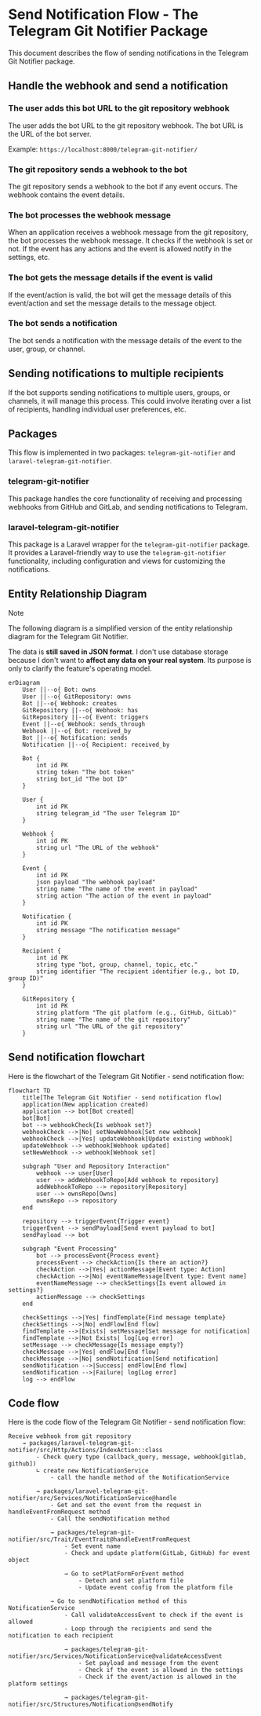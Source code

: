 # Send Notification Flow - The Telegram Git Notifier Package

This document describes the flow of sending notifications in the Telegram Git Notifier package.

## Handle the webhook and send a notification

### The user adds this bot URL to the git repository webhook

The user adds the bot URL to the git repository webhook. The bot URL is the URL of the bot server.

Example: `https://localhost:8000/telegram-git-notifier/`

### The git repository sends a webhook to the bot

The git repository sends a webhook to the bot if any event occurs. The webhook contains the event details.

### The bot processes the webhook message

When an application receives a webhook message from the git repository, the bot processes the webhook message.
It checks if the webhook is set or not. If the event has any actions and the event is allowed notify in the settings,
etc.

### The bot gets the message details if the event is valid

If the event/action is valid, the bot will get the message details of this event/action and set the message details to
the message
object.

### The bot sends a notification

The bot sends a notification with the message details of the event to the user, group, or channel.

## Sending notifications to multiple recipients

If the bot supports sending notifications to multiple users, groups, or channels, it will manage this process. This
could involve iterating over a list of recipients, handling individual user preferences, etc.

## Packages

This flow is implemented in two packages: `telegram-git-notifier` and `laravel-telegram-git-notifier`.

### telegram-git-notifier

This package handles the core functionality of receiving and processing webhooks from GitHub and GitLab, and sending
notifications to Telegram.

### laravel-telegram-git-notifier

This package is a Laravel wrapper for the `telegram-git-notifier` package. It provides a Laravel-friendly way to use
the `telegram-git-notifier` functionality, including configuration and views for customizing the notifications.

## Entity Relationship Diagram

> [!NOTE]
> The following diagram is a simplified version of the entity relationship diagram for the Telegram Git Notifier.
>
> The data is **still saved in JSON format**. I don't use database storage because I don't want to **affect any data on
your real system**. Its purpose is only to clarify the feature's operating model.

```mermaid
erDiagram
    User ||--o{ Bot: owns
    User ||--o{ GitRepository: owns
    Bot ||--o{ Webhook: creates
    GitRepository ||--o{ Webhook: has
    GitRepository ||--o{ Event: triggers
    Event ||--o{ Webhook: sends_through
    Webhook ||--o{ Bot: received_by
    Bot ||--o{ Notification: sends
    Notification ||--o{ Recipient: received_by

    Bot {
        int id PK
        string token "The bot token"
        string bot_id "The bot ID"
    }

    User {
        int id PK
        string telegram_id "The user Telegram ID"
    }

    Webhook {
        int id PK
        string url "The URL of the webhook"
    }

    Event {
        int id PK
        json payload "The webhook payload"
        string name "The name of the event in payload"
        string action "The action of the event in payload"
    }

    Notification {
        int id PK
        string message "The notification message"
    }

    Recipient {
        int id PK
        string type "bot, group, channel, topic, etc."
        string identifier "The recipient identifier (e.g., bot ID, group ID)"
    }

    GitRepository {
        int id PK
        string platform "The git platform (e.g., GitHub, GitLab)"
        string name "The name of the git repository"
        string url "The URL of the git repository"
    }
```

## Send notification flowchart

Here is the flowchart of the Telegram Git Notifier - send notification flow:

```mermaid
flowchart TD
    title[The Telegram Git Notifier - send notification flow]
    application(New application created)
    application --> bot[Bot created]
    bot[Bot]
    bot --> webhookCheck{Is webhook set?}
    webhookCheck -->|No| setNewWebhook[Set new webhook]
    webhookCheck -->|Yes| updateWebhook[Update existing webhook]
    updateWebhook --> webhook[Webhook updated]
    setNewWebhook --> webhook[Webhook set]

    subgraph "User and Repository Interaction"
        webhook --> user[User]
        user --> addWebhookToRepo[Add webhook to repository]
        addWebhookToRepo --> repository[Repository]
        user --> ownsRepo[Owns]
        ownsRepo --> repository
    end

    repository --> triggerEvent{Trigger event}
    triggerEvent --> sendPayload[Send event payload to bot]
    sendPayload --> bot

    subgraph "Event Processing"
        bot --> processEvent{Process event}
        processEvent --> checkAction{Is there an action?}
        checkAction -->|Yes| actionMessage[Event type: Action]
        checkAction -->|No| eventNameMessage[Event type: Event name]
        eventNameMessage --> checkSettings{Is event allowed in settings?}
        actionMessage --> checkSettings
    end

    checkSettings -->|Yes| findTemplate{Find message template}
    checkSettings -->|No| endFlow[End flow]
    findTemplate -->|Exists| setMessage[Set message for notification]
    findTemplate -->|Not Exists| log[Log error]
    setMessage --> checkMessage{Is message empty?}
    checkMessage -->|Yes| endFlow[End flow]
    checkMessage -->|No| sendNotification[Send notification]
    sendNotification -->|Success| endFlow[End flow]
    sendNotification -->|Failure| log[Log error]
    log --> endFlow
```

## Code flow

Here is the code flow of the Telegram Git Notifier - send notification flow:

```plaintext
Receive webhook from git repository
    → packages/laravel-telegram-git-notifier/src/Http/Actions/IndexAction::class
        - Check query type (callback_query, message, webhook[gitlab, github])
        ∟ create new NotificationService
            - call the handle method of the NotificationService
        
        → packages/laravel-telegram-git-notifier/src/Services/NotificationService@handle
            - Get and set the event from the request in handleEventFromRequest method
            - Call the sendNotification method
            
            → packages/telegram-git-notifier/src/Trait/EventTrait@handleEventFromRequest
                - Set event name
                - Check and update platform(GitLab, GitHub) for event object
                
                → Go to setPlatFormForEvent method
                    - Detech and set platform file
                    - Update event config from the platform file
                    
            → Go to sendNotification method of this NotificationService
                - Call validateAccessEvent to check if the event is allowed
                - Loop through the recipients and send the notification to each recipient
                
                → packages/telegram-git-notifier/src/Services/NotificationService@validateAccessEvent
                    - Set payload and message from the event
                    - Check if the event is allowed in the settings
                    - Check if the event/action is allowed in the platform settings
            
                → packages/telegram-git-notifier/src/Structures/Notification@sendNotify
```
